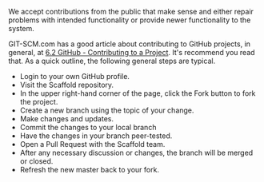 We accept contributions from the public that make sense and either repair problems with intended functionality or provide newer functionality to the system.

GIT-SCM.com has a good article about contributing to GitHub projects, in general, at [6.2 GitHub - Contributing to a Project](https://git-scm.com/book/en/v2/GitHub-Contributing-to-a-Project). It's recommend you read that. As a quick outline, the following general steps are typical.

 - Login to your own GitHub profile.
 - Visit the Scaffold repository.
 - In the upper right-hand corner of the page, click the Fork button to fork the project.
 - Create a new branch using the topic of your change.
 - Make changes and updates.
 - Commit the changes to your local branch
 - Have the changes in your branch peer-tested.
 - Open a Pull Request with the Scaffold team.
 - After any necessary discussion or changes, the branch will be merged or closed.
 - Refresh the new master back to your fork.
 
 
